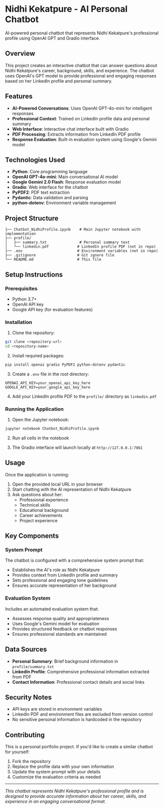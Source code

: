 # Nidhi Kekatpure - AI Personal Chatbot

AI-powered personal chatbot that represents Nidhi Kekatpure's professional profile using OpenAI GPT and Gradio interface.

## Overview

This project creates an interactive chatbot that can answer questions about Nidhi Kekatpure's career, background, skills, and experience. The chatbot uses OpenAI's GPT model to provide professional and engaging responses based on her LinkedIn profile and personal summary.

## Features

- **AI-Powered Conversations**: Uses OpenAI GPT-4o-mini for intelligent responses
- **Professional Context**: Trained on LinkedIn profile data and personal summary
- **Web Interface**: Interactive chat interface built with Gradio
- **PDF Processing**: Extracts information from LinkedIn PDF profile
- **Response Evaluation**: Built-in evaluation system using Google's Gemini model

## Technologies Used

- **Python**: Core programming language
- **OpenAI GPT-4o-mini**: Main conversational AI model
- **Google Gemini 2.0 Flash**: Response evaluation model
- **Gradio**: Web interface for the chatbot
- **PyPDF2**: PDF text extraction
- **Pydantic**: Data validation and parsing
- **python-dotenv**: Environment variable management

## Project Structure

```
├── Chatbot_NidhiProfile.ipynb    # Main Jupyter notebook with implementation
├── profile/
│   ├── summary.txt               # Personal summary text
│   └── linkedin.pdf             # LinkedIn profile PDF (not in repo)
├── .env                         # Environment variables (not in repo)
├── .gitignore                   # Git ignore file
└── README.md                    # This file
```

## Setup Instructions

### Prerequisites

- Python 3.7+
- OpenAI API key
- Google API key (for evaluation features)

### Installation

1. Clone the repository:
```bash
git clone <repository-url>
cd <repository-name>
```

2. Install required packages:
```bash
pip install openai gradio PyPDF2 python-dotenv pydantic
```

3. Create a `.env` file in the root directory:
```env
OPENAI_API_KEY=your_openai_api_key_here
GOOGLE_API_KEY=your_google_api_key_here
```

4. Add your LinkedIn profile PDF to the `profile/` directory as `linkedin.pdf`

### Running the Application

1. Open the Jupyter notebook:
```bash
jupyter notebook Chatbot_NidhiProfile.ipynb
```

2. Run all cells in the notebook

3. The Gradio interface will launch locally at `http://127.0.0.1:7861`

## Usage

Once the application is running:

1. Open the provided local URL in your browser
2. Start chatting with the AI representation of Nidhi Kekatpure
3. Ask questions about her:
   - Professional experience
   - Technical skills
   - Educational background
   - Career achievements
   - Project experience

## Key Components

### System Prompt
The chatbot is configured with a comprehensive system prompt that:
- Establishes the AI's role as Nidhi Kekatpure
- Provides context from LinkedIn profile and summary
- Sets professional and engaging tone guidelines
- Ensures accurate representation of her background

### Evaluation System
Includes an automated evaluation system that:
- Assesses response quality and appropriateness
- Uses Google's Gemini model for evaluation
- Provides structured feedback on chatbot responses
- Ensures professional standards are maintained

## Data Sources

- **Personal Summary**: Brief background information in `profile/summary.txt`
- **LinkedIn Profile**: Comprehensive professional information extracted from PDF
- **Contact Information**: Professional contact details and social links

## Security Notes

- API keys are stored in environment variables
- LinkedIn PDF and environment files are excluded from version control
- No sensitive personal information is hardcoded in the repository

## Contributing

This is a personal portfolio project. If you'd like to create a similar chatbot for yourself:

1. Fork the repository
2. Replace the profile data with your own information
3. Update the system prompt with your details
4. Customize the evaluation criteria as needed

---

*This chatbot represents Nidhi Kekatpure's professional profile and is designed to provide accurate information about her career, skills, and experience in an engaging conversational format.*
